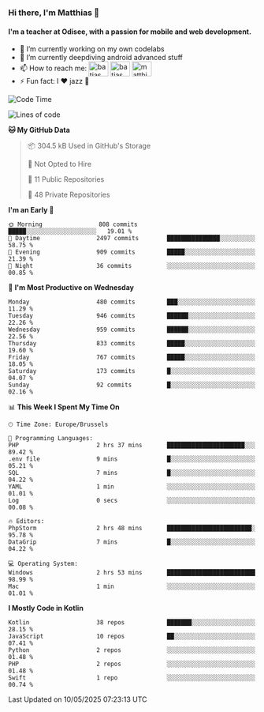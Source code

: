 ### Hi there, I'm Matthias 👋

#### I'm a teacher at Odisee, with a passion for mobile and web development.

- 🔭 I’m currently working on my own codelabs
- 🌱 I’m currently deepdiving android advanced stuff
- 📫 How to reach me: <a href="https://dev.to/batjas" target="_blank"><img align="center" src="https://raw.githubusercontent.com/rahuldkjain/github-profile-readme-generator/master/src/images/icons/Social/devto.svg" alt="batjas" height="30" width="40" /></a>
<a href="https://twitter.com/batjas" target="_blank"><img align="center" src="https://raw.githubusercontent.com/rahuldkjain/github-profile-readme-generator/master/src/images/icons/Social/twitter.svg" alt="batjas" height="30" width="40" /></a>
<a href="https://linkedin.com/in/matthiasdruwé" target="_blank"><img align="center" src="https://raw.githubusercontent.com/rahuldkjain/github-profile-readme-generator/master/src/images/icons/Social/linked-in-alt.svg" alt="matthiasdruwé" height="30" width="40" /></a>
- ⚡ Fun fact: I ❤ jazz 🎷


<!--START_SECTION:waka-->
![Code Time](http://img.shields.io/badge/Code%20Time-1%2C429%20hrs%206%20mins-blue)

![Lines of code](https://img.shields.io/badge/From%20Hello%20World%20I%27ve%20Written-7.9%20million%20lines%20of%20code-blue)

**🐱 My GitHub Data** 

> 📦 304.5 kB Used in GitHub's Storage 
 > 
> 🚫 Not Opted to Hire
 > 
> 📜 11 Public Repositories 
 > 
> 🔑 48 Private Repositories 
 > 
**I'm an Early 🐤** 

```text
🌞 Morning                808 commits         █████░░░░░░░░░░░░░░░░░░░░   19.01 % 
🌆 Daytime                2497 commits        ███████████████░░░░░░░░░░   58.75 % 
🌃 Evening                909 commits         █████░░░░░░░░░░░░░░░░░░░░   21.39 % 
🌙 Night                  36 commits          ░░░░░░░░░░░░░░░░░░░░░░░░░   00.85 % 
```
📅 **I'm Most Productive on Wednesday** 

```text
Monday                   480 commits         ███░░░░░░░░░░░░░░░░░░░░░░   11.29 % 
Tuesday                  946 commits         ██████░░░░░░░░░░░░░░░░░░░   22.26 % 
Wednesday                959 commits         ██████░░░░░░░░░░░░░░░░░░░   22.56 % 
Thursday                 833 commits         █████░░░░░░░░░░░░░░░░░░░░   19.60 % 
Friday                   767 commits         █████░░░░░░░░░░░░░░░░░░░░   18.05 % 
Saturday                 173 commits         █░░░░░░░░░░░░░░░░░░░░░░░░   04.07 % 
Sunday                   92 commits          █░░░░░░░░░░░░░░░░░░░░░░░░   02.16 % 
```


📊 **This Week I Spent My Time On** 

```text
🕑︎ Time Zone: Europe/Brussels

💬 Programming Languages: 
PHP                      2 hrs 37 mins       ██████████████████████░░░   89.42 % 
.env file                9 mins              █░░░░░░░░░░░░░░░░░░░░░░░░   05.21 % 
SQL                      7 mins              █░░░░░░░░░░░░░░░░░░░░░░░░   04.22 % 
YAML                     1 min               ░░░░░░░░░░░░░░░░░░░░░░░░░   01.01 % 
Log                      0 secs              ░░░░░░░░░░░░░░░░░░░░░░░░░   00.08 % 

🔥 Editors: 
PhpStorm                 2 hrs 48 mins       ████████████████████████░   95.78 % 
DataGrip                 7 mins              █░░░░░░░░░░░░░░░░░░░░░░░░   04.22 % 

💻 Operating System: 
Windows                  2 hrs 53 mins       █████████████████████████   98.99 % 
Mac                      1 min               ░░░░░░░░░░░░░░░░░░░░░░░░░   01.01 % 
```

**I Mostly Code in Kotlin** 

```text
Kotlin                   38 repos            ███████░░░░░░░░░░░░░░░░░░   28.15 % 
JavaScript               10 repos            ██░░░░░░░░░░░░░░░░░░░░░░░   07.41 % 
Python                   2 repos             ░░░░░░░░░░░░░░░░░░░░░░░░░   01.48 % 
PHP                      2 repos             ░░░░░░░░░░░░░░░░░░░░░░░░░   01.48 % 
Swift                    1 repo              ░░░░░░░░░░░░░░░░░░░░░░░░░   00.74 % 
```




 Last Updated on 10/05/2025 07:23:13 UTC
<!--END_SECTION:waka-->
